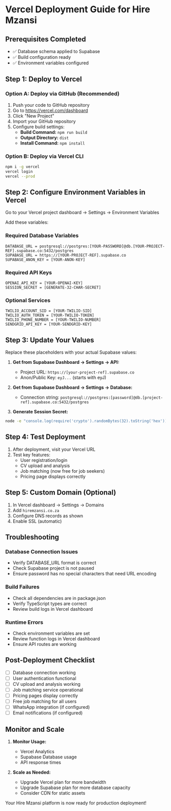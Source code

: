# Vercel Deployment Guide for Hire Mzansi

## Prerequisites Completed
- ✅ Database schema applied to Supabase
- ✅ Build configuration ready
- ✅ Environment variables configured

## Step 1: Deploy to Vercel

### Option A: Deploy via GitHub (Recommended)
1. Push your code to GitHub repository
2. Go to https://vercel.com/dashboard
3. Click "New Project"
4. Import your GitHub repository
5. Configure build settings:
   - **Build Command:** `npm run build`
   - **Output Directory:** `dist`
   - **Install Command:** `npm install`

### Option B: Deploy via Vercel CLI
```bash
npm i -g vercel
vercel login
vercel --prod
```

## Step 2: Configure Environment Variables in Vercel

Go to your Vercel project dashboard → Settings → Environment Variables

Add these variables:

### Required Database Variables
```
DATABASE_URL = postgresql://postgres:[YOUR-PASSWORD]@db.[YOUR-PROJECT-REF].supabase.co:5432/postgres
SUPABASE_URL = https://[YOUR-PROJECT-REF].supabase.co
SUPABASE_ANON_KEY = [YOUR-ANON-KEY]
```

### Required API Keys
```
OPENAI_API_KEY = [YOUR-OPENAI-KEY]
SESSION_SECRET = [GENERATE-32-CHAR-SECRET]
```

### Optional Services
```
TWILIO_ACCOUNT_SID = [YOUR-TWILIO-SID]
TWILIO_AUTH_TOKEN = [YOUR-TWILIO-TOKEN]
TWILIO_PHONE_NUMBER = [YOUR-TWILIO-NUMBER]
SENDGRID_API_KEY = [YOUR-SENDGRID-KEY]
```

## Step 3: Update Your Values

Replace these placeholders with your actual Supabase values:

1. **Get from Supabase Dashboard → Settings → API:**
   - Project URL: `https://[your-project-ref].supabase.co`
   - Anon/Public Key: `eyJ...` (starts with eyJ)

2. **Get from Supabase Dashboard → Settings → Database:**
   - Connection string: `postgresql://postgres:[password]@db.[project-ref].supabase.co:5432/postgres`

3. **Generate Session Secret:**
```bash
node -e "console.log(require('crypto').randomBytes(32).toString('hex'))"
```

## Step 4: Test Deployment

1. After deployment, visit your Vercel URL
2. Test key features:
   - User registration/login
   - CV upload and analysis
   - Job matching (now free for job seekers)
   - Pricing page displays correctly

## Step 5: Custom Domain (Optional)

1. In Vercel dashboard → Settings → Domains
2. Add `hiremzansi.co.za`
3. Configure DNS records as shown
4. Enable SSL (automatic)

## Troubleshooting

### Database Connection Issues
- Verify DATABASE_URL format is correct
- Check Supabase project is not paused
- Ensure password has no special characters that need URL encoding

### Build Failures
- Check all dependencies are in package.json
- Verify TypeScript types are correct
- Review build logs in Vercel dashboard

### Runtime Errors
- Check environment variables are set
- Review function logs in Vercel dashboard
- Ensure API routes are working

## Post-Deployment Checklist

- [ ] Database connection working
- [ ] User authentication functional
- [ ] CV upload and analysis working
- [ ] Job matching service operational
- [ ] Pricing pages display correctly
- [ ] Free job matching for all users
- [ ] WhatsApp integration (if configured)
- [ ] Email notifications (if configured)

## Monitor and Scale

1. **Monitor Usage:**
   - Vercel Analytics
   - Supabase Database usage
   - API response times

2. **Scale as Needed:**
   - Upgrade Vercel plan for more bandwidth
   - Upgrade Supabase plan for more database capacity
   - Consider CDN for static assets

Your Hire Mzansi platform is now ready for production deployment!